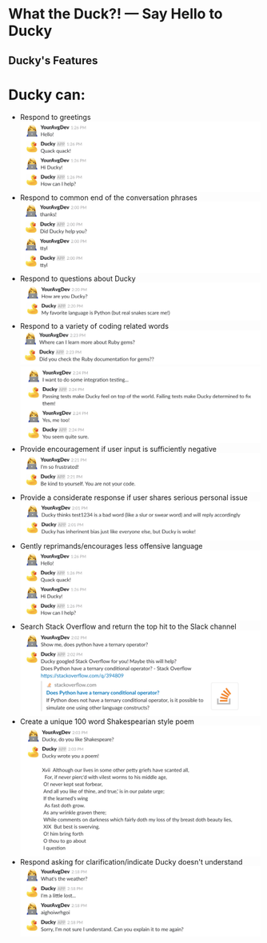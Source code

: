 # What the Duck?! — Say Hello to Ducky

## Ducky's Features

# Ducky can:

- Respond to greetings
  ![Ducky greeting](https://github.com/s-wigg/Rubber-Ducky-Chatbot/blob/master/assets/ducky%20greeting.png)
- Respond to common end of the conversation phrases
  ![Ducky end of convo](https://github.com/s-wigg/Rubber-Ducky-Chatbot/blob/master/assets/end%20convo%20ducky.png)
- Respond to questions about Ducky
  ![Ducky about self](https://github.com/s-wigg/Rubber-Ducky-Chatbot/blob/master/assets/ducky%20about%20self.png)
- Respond to a variety of coding related words
  ![Ducky coding response 1](https://github.com/s-wigg/Rubber-Ducky-Chatbot/blob/master/assets/ducky%20coding%201.png)
  ![Ducky coding response 2](https://github.com/s-wigg/Rubber-Ducky-Chatbot/blob/master/assets/ducky%20coding%202.png)
- Provide encouragement if user input is sufficiently negative
  ![Ducky encouragement](https://github.com/s-wigg/Rubber-Ducky-Chatbot/blob/master/assets/encouragement%20ducky.png)
- Provide a considerate response if user shares serious personal issue
  ![Ducky sensitive response](https://github.com/s-wigg/Rubber-Ducky-Chatbot/blob/master/assets/sensitive%20ducky.png)
- Gently reprimands/encourages less offensive language
  ![Ducky response to offensive language](https://github.com/s-wigg/Rubber-Ducky-Chatbot/blob/master/assets/ducky%20greeting.png)
- Search Stack Overflow and return the top hit to the Slack channel
  ![Ducky google search](https://github.com/s-wigg/Rubber-Ducky-Chatbot/blob/master/assets/ducky%20google.png)
- Create a unique 100 word Shakespearian style poem
  ![Ducky poem](https://github.com/s-wigg/Rubber-Ducky-Chatbot/blob/master/assets/ducky%20poem.png)
- Respond asking for clarification/indicate Ducky doesn't understand
  ![Ducky unclear response](https://github.com/s-wigg/Rubber-Ducky-Chatbot/blob/master/assets/ducky%20unclear.png)
